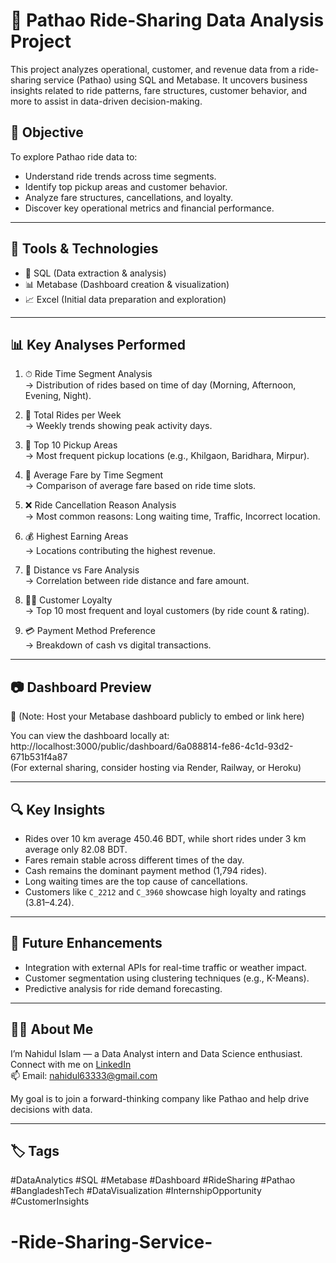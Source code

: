 # 🛵 Pathao Ride-Sharing Data Analysis Project

This project analyzes operational, customer, and revenue data from a ride-sharing service (Pathao) using SQL and Metabase. It uncovers business insights related to ride patterns, fare structures, customer behavior, and more to assist in data-driven decision-making.

## 📌 Objective

To explore Pathao ride data to:

- Understand ride trends across time segments.
- Identify top pickup areas and customer behavior.
- Analyze fare structures, cancellations, and loyalty.
- Discover key operational metrics and financial performance.

---

## 🧰 Tools & Technologies

- 💾 SQL (Data extraction & analysis)
- 📊 Metabase (Dashboard creation & visualization)
- 📈 Excel (Initial data preparation and exploration)

---

## 📊 Key Analyses Performed

1. ⏱ Ride Time Segment Analysis  
   → Distribution of rides based on time of day (Morning, Afternoon, Evening, Night).

2. 📆 Total Rides per Week  
   → Weekly trends showing peak activity days.

3. 📍 Top 10 Pickup Areas  
   → Most frequent pickup locations (e.g., Khilgaon, Baridhara, Mirpur).

4. 💸 Average Fare by Time Segment  
   → Comparison of average fare based on ride time slots.

5. ❌ Ride Cancellation Reason Analysis  
   → Most common reasons: Long waiting time, Traffic, Incorrect location.

6. 💰 Highest Earning Areas  
   → Locations contributing the highest revenue.

7. 📏 Distance vs Fare Analysis  
   → Correlation between ride distance and fare amount.

8. 🧍‍♂️ Customer Loyalty  
   → Top 10 most frequent and loyal customers (by ride count & rating).

9. 💳 Payment Method Preference  
   → Breakdown of cash vs digital transactions.

---

## 📷 Dashboard Preview

🔗 (Note: Host your Metabase dashboard publicly to embed or link here)

You can view the dashboard locally at:  
http://localhost:3000/public/dashboard/6a088814-fe86-4c1d-93d2-671b531f4a87  
(For external sharing, consider hosting via Render, Railway, or Heroku)

---

## 🔍 Key Insights

- Rides over 10 km average 450.46 BDT, while short rides under 3 km average only 82.08 BDT.
- Fares remain stable across different times of the day.
- Cash remains the dominant payment method (1,794 rides).
- Long waiting times are the top cause of cancellations.
- Customers like `C_2212` and `C_3960` showcase high loyalty and ratings (3.81–4.24).

---

## 🎯 Future Enhancements

- Integration with external APIs for real-time traffic or weather impact.
- Customer segmentation using clustering techniques (e.g., K-Means).
- Predictive analysis for ride demand forecasting.

---

## 🙋‍♂️ About Me

I’m Nahidul Islam — a Data Analyst intern and Data Science enthusiast.  
Connect with me on [LinkedIn](www.linkedin.com/in/nahidul63333)  
📫 Email: nahidul63333@gmail.com

My goal is to join a forward-thinking company like Pathao and help drive decisions with data.

---

## 🏷️ Tags

#DataAnalytics #SQL #Metabase #Dashboard #RideSharing #Pathao #BangladeshTech #DataVisualization #InternshipOpportunity #CustomerInsights
# -Ride-Sharing-Service-
